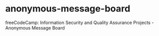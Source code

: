 # anonymous-message-board
freeCodeCamp: Information Security and Quality Assurance Projects - Anonymous Message Board
